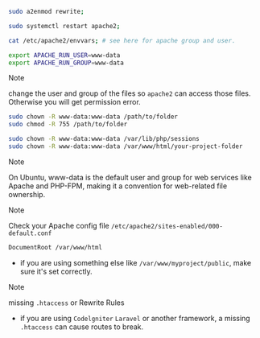 ```bash
sudo a2enmod rewrite;

sudo systemctl restart apache2;
```

```bash
cat /etc/apache2/envvars; # see here for apache group and user.

export APACHE_RUN_USER=www-data
export APACHE_RUN_GROUP=www-data
```

> [!NOTE] 
> change the user and group of the files so `apache2` can access those files. Otherwise you will get permission error.
```bash
sudo chown -R www-data:www-data /path/to/folder
sudo chmod -R 755 /path/to/folder

sudo chown -R www-data:www-data /var/lib/php/sessions
sudo chown -R www-data:www-data /var/www/html/your-project-folder

```
> [!NOTE]
> On Ubuntu, www-data is the default user and group for web services like Apache and PHP-FPM, making it a convention for web-related file ownership.

> [!NOTE]
> Check your Apache config file `/etc/apache2/sites-enabled/000-default.conf`
```txt
DocumentRoot /var/www/html
```
- if you are using something else like `/var/www/myproject/public`, make sure it's set correctly.

> [!NOTE]
> missing `.htaccess` or Rewrite Rules
> - if you are using `Codelgniter`  `Laravel` or another framework, a missing `.htaccess` can cause routes to break. 
